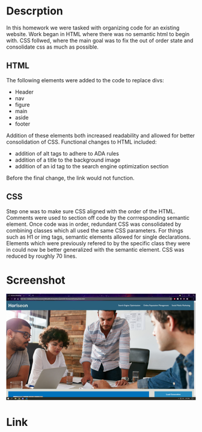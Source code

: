 # Descrption 

In this homework we were tasked with organizing code for an existing website. Work began in HTML where there was no semantic html to begin with. CSS follwed, where the main goal was to fix the out of order state and consolidate css as much as possible.

## HTML

 The following elements were added to the code to replace divs:

* Header
* nav
* figure
* main
* aside
* footer

Addition of these elements both increased readability and allowed for better consolidation of CSS. Functional changes to HTML included: 

* addition of alt tags to adhere to ADA rules
* addition of a title to the background image
* addition of an id tag to the search engine optimization section

Before the final change, the link would not function.

## CSS

Step one was to make sure CSS aligned with the order of the HTML. Comments were used to section off code by the corrresponding semantic element. Once code was in order, redundant CSS was consolidated by combining classes which all used the same CSS parameters. For things such as H1 or img tags, semantic elements allowed for single declarations. Elements which were previously refered to by the specific class they were in could now be better generalized with the semantic element. CSS was reduced by roughly 70 lines.

# Screenshot

![screenshot](https://github.com/Copernichris/Camp-Homework-1/blob/main/screenshot.PNG)

# Link